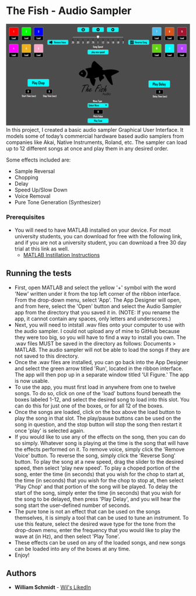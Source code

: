 # The Fish - Audio Sampler
![What](Images/AudioSampler_Picture.png)
In this project, I created a basic audio sampler Graphical User Interface. It models some of today’s 
commercial hardware based audio samplers from companies like Akai, Native Instruments, Roland, etc. The sampler can load up to 12 different songs at once and play them in any desired order.

Some effects included are:
  - Sample Reversal 
  - Chopping
  - Delay
  - Speed Up/Slow Down
  - Voice Removal 
  - Pure Tone Generation (Synthesizer)
### Prerequisites
* You will need to have MATLAB installed on your device. For most university students, you can download for free with the following link, and if you are not a university student, you can download a free 30 day trial at this link as well.
  - [MATLAB Instillation Instructions](https://www.mathworks.com/campaigns/products/trials.highResolutionDisplay.html)
## Running the tests
* First, open MATLAB and select the yellow '+' symbol with the word 'New' written under it from the top left corner of the ribbon interface. From the drop-down menu, select 'App'. The App Designer will open, and from here, select the 'Open' button and select the Audio Sampler app from the directory that you saved it in. (NOTE: If you rename the app, it cannot contain any spaces, only letters and underscores.)
* Next, you will need to intstall .wav files onto your computer to use with the audio sampler. I could not upload any of mine to GitHub because they were too big, so you will have to find a way to install you own. The .wav files MUST be saved in the directory as follows: Documents > MATLAB. The audio sampler will not be able to load the songs if they are not saved to this directory.
* Once the .wav files are installed, you can go back into the App Designer and select the green arrow titled 'Run', located in the ribbon interface. The app will then pop up in a separate window titled 'UI Figure.' The app is now usable. 
* To use the app, you must first load in anywhere from one to twelve songs. To do so, click on one of the 'load' buttons found beneath the boxes labeled 1-12, and select the desired song to load into this slot. You can do this for just one of the boxes, or for all 12 of the boxes.
* Once the songs are loaded, click on the box above the load button to play the song in that slot. The play/pause buttons can be used on the song in question, and the stop button will stop the song then restart it once 'play' is selected again. 
* If you would like to use any of the effects on the song, then you can do so simply. Whatever song is playing at the time is the song that will have the effects performed on it. To remove voice, simply click the 'Remove Voice' button. To reverse the song, simply click the 'Reverse Song' button. To play the song at a new speed, drag the slider to the desired speed, then select 'play new speed'. To play a choped portion of the song, enter the time (in seconds) that you wish for the chop to start at, the time (in seconds) that you wish for the chop to stop at, then select 'Play Chop' and that portion of the song will be played. To delay the start of the song, simply enter the time (in seconds) that you wish for the song to be delayed, then press 'Play Delay', and you will hear the song start the user-defined number of seconds.
* The pure tone is not an effect that can be used on the songs themselves, it is simply a tool that can be used to tune an instrument. To use this feature, select the desired wave type for the tone from the drop-down menu, enter the frequency that you would like to play the wave at (in Hz), and then select 'Play Tone'. 
* These effects can be used on any of the loaded songs, and new songs can be loaded into any of the boxes at any time. 
* Enjoy!
## Authors
* **William Schmidt** - [Wil's LikedIn](https://www.linkedin.com/in/william-schmidt-152431168/)
